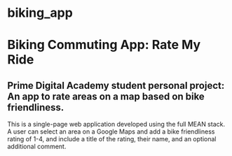 # biking_app
<h1>Biking Commuting App: Rate My Ride</h1>
<h2>Prime Digital Academy student personal project: An app to rate areas on a map based on bike friendliness.</h2>
<p>This is a single-page web application developed using the full MEAN stack. A user can select an area on a Google Maps and add a bike friendliness rating of 1-4, and include a title of the rating, their name, and an optional additional comment.</p>
